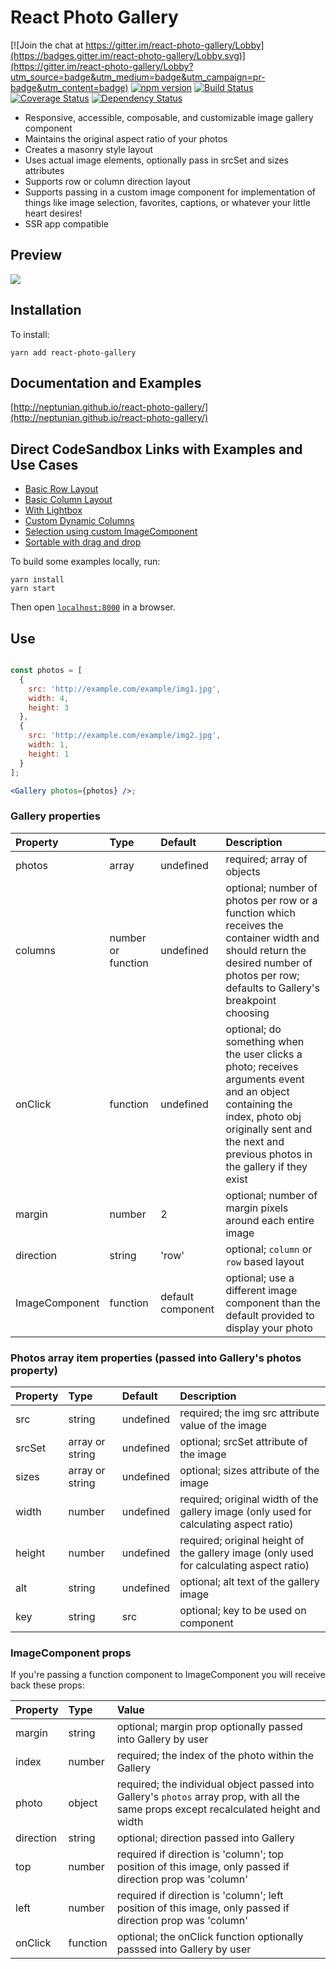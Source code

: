 # React Photo Gallery

[![Join the chat at https://gitter.im/react-photo-gallery/Lobby](https://badges.gitter.im/react-photo-gallery/Lobby.svg)](https://gitter.im/react-photo-gallery/Lobby?utm_source=badge&utm_medium=badge&utm_campaign=pr-badge&utm_content=badge)
[![npm version](https://badge.fury.io/js/react-photo-gallery.svg)](https://badge.fury.io/js/react-photo-gallery)
[![Build Status](https://travis-ci.org/neptunian/react-photo-gallery.svg?branch=master)](https://travis-ci.org/neptunian/react-photo-gallery)
[![Coverage Status](https://coveralls.io/repos/github/neptunian/react-photo-gallery/badge.svg?branch=master)](https://coveralls.io/github/neptunian/react-photo-gallery?branch=master)
[![Dependency Status](https://david-dm.org/neptunian/react-photo-gallery.svg)](https://david-dm.org/neptunian/react-photo-gallery)

* Responsive, accessible, composable, and customizable image gallery component 
* Maintains the original aspect ratio of your photos
* Creates a masonry style layout
* Uses actual image elements, optionally pass in srcSet and sizes attributes
* Supports row or column direction layout
* Supports passing in a custom image component for implementation of things like image selection, favorites, captions, or whatever your little heart desires!
* SSR app compatible

## Preview
<img src="https://c1.staticflickr.com/5/4914/46923523161_f14460529a_c.jpg" />

## Installation

To install:

```
yarn add react-photo-gallery
```

## Documentation and Examples

[http://neptunian.github.io/react-photo-gallery/](http://neptunian.github.io/react-photo-gallery/)

## Direct CodeSandbox Links with Examples and Use Cases

* [Basic Row Layout](https://codesandbox.io/s/9yx911wl9y)
* [Basic Column Layout](https://codesandbox.io/s/r09k1xj614)
* [With Lightbox](https://codesandbox.io/s/5vn3lvz2n4)
* [Custom Dynamic Columns](https://codesandbox.io/s/ll7ym48027)
* [Selection using custom ImageComponent](https://codesandbox.io/s/o7o241q09)
* [Sortable with drag and drop](https://codesandbox.io/s/8y7n1r9y5j)

To build some examples locally, run:

```
yarn install
yarn start
```

Then open [`localhost:8000`](http://localhost:8000) in a browser.


## Use

```jsx

const photos = [
  {
    src: 'http://example.com/example/img1.jpg',
    width: 4,
    height: 3
  },
  {
    src: 'http://example.com/example/img2.jpg',
    width: 1,
    height: 1
  }
];

<Gallery photos={photos} />;

```

### Gallery properties

Property        |       Type            |       Default         |       Description
:-----------------------|:--------------|:--------------|:--------------------------------
photos | array  | undefined  | required; array of objects
columns | number or function  | undefined  | optional; number of photos per row or a function which receives the container width and should return the desired number of photos per row; defaults to Gallery's breakpoint choosing
onClick | function  | undefined  | optional; do something when the user clicks a photo; receives arguments event and an object containing the index, photo obj originally sent and the next and previous photos in the gallery if they exist
margin | number  | 2  | optional; number of margin pixels around each entire image
direction | string | 'row' | optional; `column` or `row` based layout
ImageComponent | function | default component | optional; use a different image component than the default provided to display your photo

### Photos array item properties (passed into Gallery's photos property)

Property        |       Type            |       Default         |       Description
:-----------------------|:--------------|:--------------|:--------------------------------
src     |       string    |       undefined    |       required; the img src attribute value of the image
srcSet     |       array or string    |       undefined    |       optional; srcSet attribute of the image
sizes     |       array or string    |       undefined    |       optional; sizes attribute of the image
width | number  | undefined  | required; original width of the gallery image (only used for calculating aspect ratio)
height  | number  | undefined | required; original height of the gallery image (only used for calculating aspect ratio)
alt  | string  | undefined | optional; alt text of the gallery image
key  | string  | src | optional; key to be used on component

### ImageComponent props

If you're passing a function component to ImageComponent you will receive back these props:


Property        |       Type            |       Value
:-----------------------|:--------------|:--------------
margin     |       string    | optional; margin prop optionally passed into Gallery by user
index  | number  | required; the index of the photo within the Gallery
photo  | object  | required; the individual object passed into Gallery's `photos` array prop, with all the same props except recalculated height and width
direction  | string  | optional; direction passed into Gallery
top  | number  | required if direction is 'column'; top position of this image, only passed if direction prop was 'column'
left  | number  | required if direction is 'column'; left position of this image, only passed if direction prop was 'column'
onClick  | function  | optional; the onClick function optionally passsed into Gallery by user

